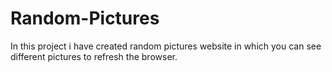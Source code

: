 # Random-Pictures
In this project i have created random pictures website in which you can see different pictures to refresh the browser.
